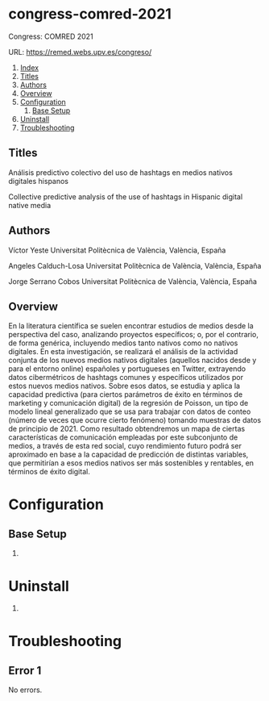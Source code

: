 # congress-comred-2021
Congress: COMRED 2021

URL: https://remed.webs.upv.es/congreso/

1. [Index](#congress-cimed-2021)
2. [Titles](#titles)
2. [Authors](#authors)
2. [Overview](#overview)
3. [Configuration](#configuration)
   1. [Base Setup](#base-setup)
4. [Uninstall](#uninstall)
5. [Troubleshooting](#troubleshooting)

## Titles

Análisis predictivo colectivo del uso de hashtags en medios nativos digitales hispanos

Collective predictive analysis of the use of hashtags in Hispanic digital native media

## Authors

Víctor Yeste
Universitat Politècnica de València, València, España

Angeles Calduch-Losa
Universitat Politècnica de València, València, España

Jorge Serrano Cobos
Universitat Politècnica de València, València, España


## Overview

En la literatura científica se suelen encontrar estudios de medios desde la perspectiva del caso, analizando proyectos específicos; o, por el contrario, de forma genérica, incluyendo medios tanto nativos como no nativos digitales. En esta investigación, se realizará el análisis de la actividad conjunta de los nuevos medios nativos digitales (aquellos nacidos desde y para el entorno online) españoles y portugueses en Twitter, extrayendo datos cibermétricos de hashtags comunes y específicos utilizados por estos nuevos medios nativos. Sobre esos datos, se estudia y aplica la capacidad predictiva (para ciertos parámetros de éxito en términos de marketing y comunicación digital) de la regresión de Poisson, un tipo de modelo lineal generalizado que se usa para trabajar con datos de conteo (número de veces que ocurre cierto fenómeno) tomando muestras de datos de principio de 2021. Como resultado obtendremos un mapa de ciertas características de comunicación empleadas por este subconjunto de medios, a través de esta red social, cuyo rendimiento futuro podrá ser aproximado en base a la capacidad de predicción de distintas variables, que permitirían a esos medios nativos ser más sostenibles y rentables, en términos de éxito digital.


# Configuration

## Base Setup

1. 

# Uninstall

1. 

# Troubleshooting

## Error 1

No errors.
